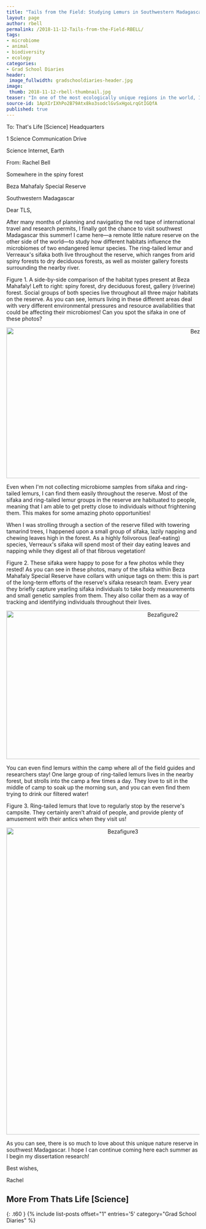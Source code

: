 ```yaml
---
title: "Tails from the Field: Studying Lemurs in Southwestern Madagascar"
layout: page
author: rbell
permalink: /2018-11-12-Tails-from-the-Field-RBELL/
tags:
- microbiome
- animal
- biodiversity
- ecology
categories:
- Grad School Diaries
header:
 image_fullwidth: gradschooldiaries-header.jpg
image:
 thumb: 2018-11-12-rbell-thumbnail.jpg
teaser: "In one of the most ecologically unique regions in the world, I had the chance to get up close and personal with lemurs!"
source-id: 1ApXIrIXhPo2B79Atx8ko3sodclGvSxHgoLrqGtIGQfA
published: true
---
```


To: That's Life [Science] Headquarters

1 Science Communication Drive

Science Internet, Earth

From: Rachel Bell

Somewhere in the spiny forest

Beza Mahafaly Special Reserve

Southwestern Madagascar

Dear TLS,

After many months of planning and navigating the red tape of international travel and research permits, I finally got the chance to visit southwest Madagascar this summer! I came here—a remote little nature reserve on the other side of the world—to study how different habitats influence the microbiomes of two endangered lemur species. The ring-tailed lemur and Verreaux's sifaka both live throughout the reserve, which ranges from arid spiny forests to dry deciduous forests, as well as moister gallery forests surrounding the nearby river.

Figure 1. A side-by-side comparison of the habitat types present at Beza Mahafaly! Left to right:  spiny forest, dry deciduous forest, gallery (riverine) forest. Social groups of both species live throughout all three major habitats on the reserve. As you can see, lemurs living in these different areas deal with very different environmental pressures and resource availabilities that could be affecting their microbiomes! Can you spot the sifaka in one of these photos?

<center><a data-flickr-embed="true"  href="https://www.flickr.com/photos/139839751@N06/29351746567/in/dateposted-friend/" title="BezaFigure1"><img src="https://farm2.staticflickr.com/1865/29351746567_1620620576_b.jpg" width="1024" height="393" alt="BezaFigure1"></a><script async src="//embedr.flickr.com/assets/client-code.js" charset="utf-8"></script></center>

Even when I'm not collecting microbiome samples from sifaka and ring-tailed lemurs, I can find them easily throughout the reserve. Most of the sifaka and ring-tailed lemur groups in the reserve are habituated to people, meaning that I am able to get pretty close to individuals without frightening them. This makes for some amazing photo opportunities! 

When I was strolling through a section of the reserve filled with towering tamarind trees, I happened upon a small group of sifaka, lazily napping and chewing leaves high in the forest. As a highly folivorous (leaf-eating) species, Verreaux's sifaka will spend most of their day eating leaves and napping while they digest all of that fibrous vegetation!


Figure 2. These sifaka were happy to pose for a few photos while they rested! As you can see in these photos, many of the sifaka within Beza Mahafaly Special Reserve have collars with unique tags on them: this is part of the long-term efforts of the reserve's sifaka research team. Every year they briefly capture yearling sifaka individuals to take body measurements and small genetic samples from them. They also collar them as a way of tracking and identifying individuals throughout their lives.

<center><a data-flickr-embed="true"  href="https://www.flickr.com/photos/139839751@N06/29351741647/in/dateposted-friend/" title="Bezafigure2"><img src="https://farm2.staticflickr.com/1874/29351741647_1202c935eb_c.jpg" width="800" height="387" alt="Bezafigure2"></a><script async src="//embedr.flickr.com/assets/client-code.js" charset="utf-8"></script></center>

You can even find lemurs within the camp where all of the field guides and researchers stay! One large group of ring-tailed lemurs lives in the nearby forest, but strolls into the camp a few times a day. They love to sit in the middle of camp to soak up the morning sun, and you can even find them trying to drink our filtered water!


Figure 3. Ring-tailed lemurs that love to regularly stop by the reserve's campsite. They certainly aren’t afraid of people, and provide plenty of amusement with their antics when they visit us!

<center><a data-flickr-embed="true"  href="https://www.flickr.com/photos/139839751@N06/29351747417/in/dateposted-friend/" title="Bezafigure3"><img src="https://farm2.staticflickr.com/1848/29351747417_c57c0f5952_c.jpg" width="592" height="800" alt="Bezafigure3"></a><script async src="//embedr.flickr.com/assets/client-code.js" charset="utf-8"></script></center>

As you can see, there is so much to love about this unique nature reserve in southwest Madagascar. I hope I can continue coming here each summer as I begin my dissertation research!

Best wishes,

Rachel

## More From Thats Life [Science]
{: .t60 }
{% include list-posts offset="1" entries='5' category="Grad School Diaries" %}
